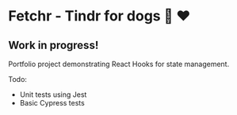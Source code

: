 # Fetchr - Tindr for dogs 🐶 ❤️

## Work in progress! 

Portfolio project demonstrating React Hooks for state management. 

Todo: 

- Unit tests using Jest 
- Basic Cypress tests